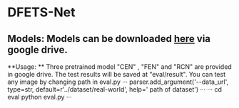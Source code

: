 # DFETS-Net
Models: Models can be downloaded [here](https://drive.google.com/file/d/12q9ZGliUJ-vu6tYEFYzxzU53L0J2PyGN/view?usp=sharing) via google drive.
---
**Usage: ** Three pretrained model "CEN" , "FEN" and "RCN" are provided in google drive. The test results will be saved at "eval/result". You can test any image by changing path in eval.py
···
parser.add_argument('--data_url', type=str, default=r'../dataset/real-world',
                    help=' path of dataset')
···
···
cd eval
python eval.py
···

